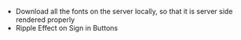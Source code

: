 - Download all the fonts on the server locally, so that it is server side rendered properly
- Ripple Effect on Sign in Buttons
